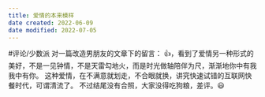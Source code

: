 ```yaml
---
title: 爱情的本来模样
date created: 2022-06-09
date modified: 2022-07-05
---
```

#评论/少数派
对一篇改造男朋友的文章下的留言：
👍，看到了爱情另一种形式的美好，不是一见钟情，不是天雷勾地火，而是时光做轴陪伴为尺，渐渐地你中有我我中有你。
这种爱情，在不满意就划走，不合眼就换，讲究快速试错的互联网快餐时代，可谓清流了。
不过结尾没有合照，大家没得吃狗粮，差评。😃
